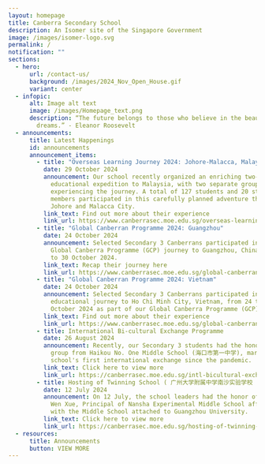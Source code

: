 ```yaml
---
layout: homepage
title: Canberra Secondary School
description: An Isomer site of the Singapore Government
image: /images/isomer-logo.svg
permalink: /
notification: ""
sections:
  - hero:
      url: /contact-us/
      background: /images/2024_Nov_Open_House.gif
      variant: center
  - infopic:
      alt: Image alt text
      image: /images/Homepage_text.png
      description: “The future belongs to those who believe in the beauty of their
        dreams.” - Eleanor Roosevelt
  - announcements:
      title: Latest Happenings
      id: announcements
      announcement_items:
        - title: "Overseas Learning Journey 2024: Johore-Malacca, Malaysia"
          date: 29 October 2024
          announcement: Our school recently organized an enriching two-day, one-night
            educational expedition to Malaysia, with two separate groups
            experiencing the journey. A total of 127 students and 20 staff
            members participated in this carefully planned adventure through
            Johore and Malacca City.
          link_text: Find out more about their experience
          link_url: https://www.canberrasec.moe.edu.sg/overseas-learning-journey-2024-malacca/
        - title: "Global Canberran Programme 2024: Guangzhou"
          date: 24 October 2024
          announcement: Selected Secondary 3 Canberrans participated in an enriching
            Global Canberra Programme (GCP) journey to Guangzhou, China from 24
            to 30 October 2024.
          link_text: Recap their journey here
          link_url: https://www.canberrasec.moe.edu.sg/global-canberran-programme-2024-guangzhou/
        - title: "Global Canberran Programme 2024: Vietnam"
          date: 24 October 2024
          announcement: Selected Secondary 3 Canberrans participated in an enriching
            educational journey to Ho Chi Minh City, Vietnam, from 24 to 29
            October 2024 as part of our Global Canberra Programme (GCP).
          link_text: Find out more about their experience
          link_url: https://www.canberrasec.moe.edu.sg/global-canberran-programme-2024-vietnam/
        - title: International Bi-cultural Exchange Programme
          date: 26 August 2024
          announcement: Recently, our Secondary 3 students had the honor of hosting a
            group from Haikou No. One Middle School (海口市第一中学), marking our
            school's first international exchange since the pandemic.
          link_text: Click here to view more
          link_url: https://canberrasec.moe.edu.sg/intl-bicultural-exchange-programme/
        - title: Hosting of Twinning School ( 广州大学附属中学南沙实验学校 ) Principal
          date: 12 July 2024
          announcement: On 12 July, the school leaders had the honor of hosting Mr. Chen
            Wen Xue, Principal of Nansha Experimental Middle School affiliated
            with the Middle School attached to Guangzhou University.
          link_text: Click here to view more
          link_url: https://canberrasec.moe.edu.sg/hosting-of-twinning-school-principal/
  - resources:
      title: Announcements
      button: VIEW MORE
---
```

